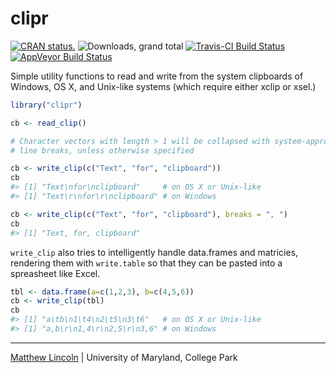 clipr
=====

[![CRAN status.](http://www.r-pkg.org/badges/version/clipr)](http://www.r-pkg.org/pkg/clipr)
![Downloads, grand total](http://cranlogs.r-pkg.org/badges/grand-total/clipr)
[![Travis-CI Build Status](https://travis-ci.org/mdlincoln/clipr.svg?branch=master)](https://travis-ci.org/mdlincoln/clipr)
[![AppVeyor Build Status](https://ci.appveyor.com/api/projects/status/github/mdlincoln/clipr?branch=master&svg=true)](https://ci.appveyor.com/project/mdlincoln/clipr)

Simple utility functions to read and write from the system clipboards of Windows, OS X, and Unix-like systems (which require either xclip or xsel.)

``` r
library("clipr")

cb <- read_clip()

# Character vectors with length > 1 will be collapsed with system-appropriate
# line breaks, unless otherwise specified

cb <- write_clip(c("Text", "for", "clipboard"))
cb
#> [1] "Text\nfor\nclipboard"     # on OS X or Unix-like
#> [1] "Text\r\nfor\r\nclipboard" # on Windows

cb <- write_clip(c("Text", "for", "clipboard"), breaks = ", ")
cb
#> [1] "Text, for, clipboard"
```

`write_clip` also tries to intelligently handle data.frames and matricies, rendering them with `write.table` so that they can be pasted into a spreasheet like Excel.

``` r
tbl <- data.frame(a=c(1,2,3), b=c(4,5,6))
cb <- write_clip(tbl)
cb
#> [1] "a\tb\n1\t4\n2\t5\n3\t6"   # on OS X or Unix-like
#> [1] "a,b\r\n1,4\r\n2,5\r\n3,6" # on Windows
```

---
[Matthew Lincoln](http://matthewlincoln.net) | University of Maryland, College Park
